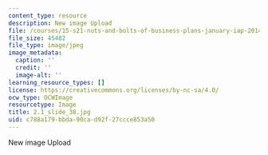 ```yaml
---
content_type: resource
description: New image Upload
file: /courses/15-s21-nuts-and-bolts-of-business-plans-january-iap-2014/c788a179bbda90cad92f27ccce853a50_2.1_slide_38.jpg
file_size: 45482
file_type: image/jpeg
image_metadata:
  caption: ''
  credit: ''
  image-alt: ''
learning_resource_types: []
license: https://creativecommons.org/licenses/by-nc-sa/4.0/
ocw_type: OCWImage
resourcetype: Image
title: 2.1_slide_38.jpg
uid: c788a179-bbda-90ca-d92f-27ccce853a50
---
```

New image Upload